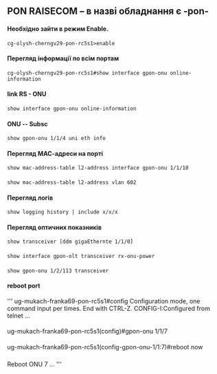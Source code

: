 ## PON RAISECOM – в назві обладнання є -pon- 

#### Необхідно зайти в режим Enable. 
`cg-olysh-cherngv29-pon-rc5s1>enable `

#### Перегляд інформації по всім портам 
`cg-olysh-cherngv29-pon-rc5s1#show interface gpon-onu online-information `

####  link RS - ONU
    show interface gpon-onu online-information
####  ONU  -- Subsc
    show gpon-onu 1/1/4 uni eth info 
#### Перегляд МАС-адреси на порті 
    show mac-address-table l2-address interface gpon-onu 1/1/10 
####
    show mac-address-table l2-address vlan 602 
#### Перегляд логів 
    show logging history | include x/x/x 
#### Перегляд оптичних показників 
    show transceiver [ddm gigaEthernte 1/1/0] 
####
    show interface gpon-olt transceiver rx-onu-power  
####
    show gpon-onu 1/2/113 transceiver 

#### reboot port
'''
ug-mukach-franka69-pon-rc5s1#config
Configuration mode, one command input per times. End with CTRL-Z.
CONFIG-I:Configured from telnet ...
####
ug-mukach-franka69-pon-rc5s1(config)#gpon-onu 1/1/7
####
ug-mukach-franka69-pon-rc5s1(config-gpon-onu-1/1:7)#reboot now
###
Reboot ONU 7 ...
'''
